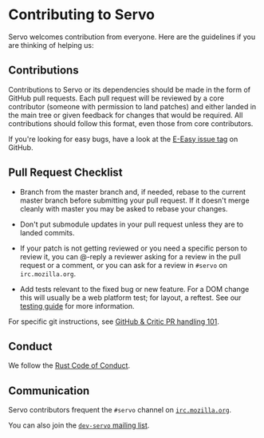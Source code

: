 # Contributing to Servo

Servo welcomes contribution from everyone. Here are the guidelines if you are
thinking of helping us:


## Contributions

Contributions to Servo or its dependencies should be made in the form of GitHub
pull requests. Each pull request will be reviewed by a core contributor
(someone with permission to land patches) and either landed in the main tree or
given feedback for changes that would be required. All contributions should
follow this format, even those from core contributors.

If you're looking for easy bugs, have a look at the [E-Easy issue tag](https://github.com/servo/servo/labels/E-easy) on GitHub.

## Pull Request Checklist

- Branch from the master branch and, if needed, rebase to the current master
  branch before submitting your pull request. If it doesn't merge cleanly with
  master you may be asked to rebase your changes.

- Don't put submodule updates in your pull request unless they are to landed
  commits.

- If your patch is not getting reviewed or you need a specific person to review
  it, you can @-reply a reviewer asking for a review in the pull request or a
  comment, or you can ask for a review in `#servo` on `irc.mozilla.org`.

- Add tests relevant to the fixed bug or new feature.  For a DOM change this
  will usually be a web platform test; for layout, a reftest.  See our [testing
  guide](https://github.com/servo/servo/wiki/Testing) for more information.

For specific git instructions, see [GitHub & Critic PR handling 101](https://github.com/servo/servo/wiki/Github-&-Critic-PR-handling-101).

## Conduct

We follow the [Rust Code of Conduct](http://www.rust-lang.org/conduct.html).


## Communication

Servo contributors frequent the `#servo` channel on [`irc.mozilla.org`](https://wiki.mozilla.org/IRC).

You can also join the [`dev-servo` mailing list](https://lists.mozilla.org/listinfo/dev-servo).
